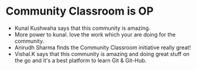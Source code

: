 # Community Classroom is OP

- Kunal Kushwaha says that this community is amazing.
- More power to kunal. love the work which your are doing for the community.
- Anirudh Sharma finds the Community Classroom initiative really great!
- Vishal.K says that this community is amazing and doing great stuff on the go and it's a best platform to learn Git & Git-Hub.	
